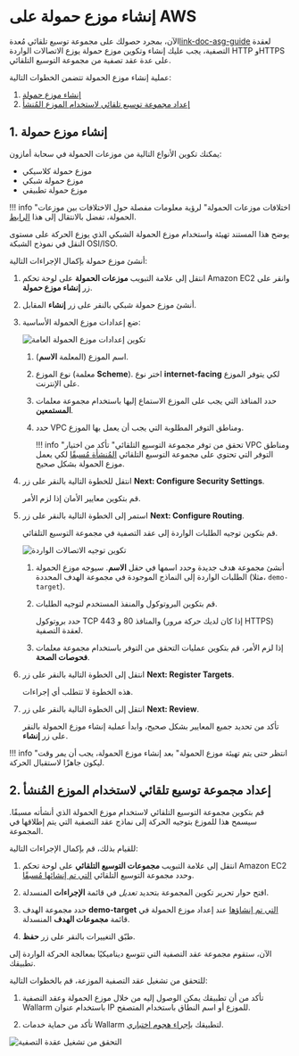 [link-doc-asg-guide]:               autoscaling-group-guide.md  
[link-docs-check-operation]:        ../../installation-check-operation-en.md

[link-aws-lb-comparison]:           https://docs.aws.amazon.com/elasticloadbalancing/latest/userguide/what-is-load-balancing.html?icmpid=docs_elbv2_console#elb-features   

[img-lb-basics]:                    ../../../images/installation-ami/auto-scaling/common/load-balancing-guide/lb-create-1.png
[img-lb-routing]:                   ../../../images/installation-ami/auto-scaling/common/load-balancing-guide/lb-create-3.png
[img-checking-operation]:           ../../../images/admin-guides/test-attacks-quickstart.png

[anchor-create]:        #1-creating-a-load-balancer
[anchor-configure]:     #2-setting-up-an-auto-scaling-group-for-using-the-created-balancer

# إنشاء موزع حمولة على AWS

الآن، بمجرد حصولك على مجموعة توسيع تلقائي مُعدة[link-doc-asg-guide] لعقدة التصفية، يجب عليك إنشاء وتكوين موزع حمولة يوزع الاتصالات الواردة HTTP وHTTPS على عدة عقد تصفية من مجموعة التوسيع التلقائي.

عملية إنشاء موزع الحمولة تتضمن الخطوات التالية:
1. [إنشاء موزع حمولة][anchor-create]
2. [إعداد مجموعة توسيع تلقائي لاستخدام الموزع المُنشأ][anchor-configure]

## 1. إنشاء موزع حمولة

يمكنك تكوين الأنواع التالية من موزعات الحمولة في سحابة أمازون:
* موزع حمولة كلاسيكي
* موزع حمولة شبكي
* موزع حمولة تطبيقي

!!! info "اختلافات موزعات الحمولة"
    لرؤية معلومات مفصلة حول الاختلافات بين موزعات الحمولة، تفضل بالانتقال إلى هذا [الرابط][link-aws-lb-comparison].

يوضح هذا المستند تهيئة واستخدام موزع الحمولة الشبكي الذي يوزع الحركة على مستوى النقل في نموذج الشبكة OSI/ISO.

أنشئ موزع حمولة بإكمال الإجراءات التالية:
1. انتقل إلى علامة التبويب **موزعات الحمولة** على لوحة تحكم Amazon EC2 وانقر على زر **إنشاء موزع حمولة**.

2. أنشئ موزع حمولة شبكي بالنقر على زر **إنشاء** المقابل.

3. ضع إعدادات موزع الحمولة الأساسية:

    ![تكوين إعدادات موزع الحمولة العامة][img-lb-basics]
    
    1. اسم الموزع (المعلمة **الاسم**).
    
    2. نوع الموزع (معلمة **Scheme**). اختر نوع **internet-facing** لكي يتوفر الموزع على الإنترنت.
    
    3. حدد المنافذ التي يجب على الموزع الاستماع إليها باستخدام مجموعة معلمات **المستمعين**.
    
    4. حدد VPC ومناطق التوفر المطلوبة التي يجب أن يعمل بها الموزع.
        
        !!! info "تحقق من توفر مجموعة التوسيع التلقائي"
            تأكد من اختيار VPC ومناطق التوفر التي تحتوي على مجموعة التوسيع التلقائي [المُنشأة مُسبقًا][link-doc-asg-guide] لكي يعمل موزع الحمولة بشكل صحيح.
        
4. انتقل للخطوة التالية بالنقر على زر **Next: Configure Security Settings**.

    قم بتكوين معايير الأمان إذا لزم الأمر.
    
5. استمر إلى الخطوة التالية بالنقر على زر **Next: Configure Routing**.

    قم بتكوين توجيه الطلبات الواردة إلى عقد التصفية في مجموعة التوسيع التلقائي.

    ![تكوين توجيه الاتصالات الواردة][img-lb-routing]
    
    1. أنشئ مجموعة هدف جديدة وحدد اسمها في حقل **الاسم**. سيوجه موزع الحمولة الطلبات الواردة إلى النماذج الموجودة في مجموعة الهدف المحددة (مثلا، `demo-target`).
        
    2. قم بتكوين البروتوكول والمنفذ المستخدم لتوجيه الطلبات.
    
        حدد بروتوكول TCP والمنافذ 80 و 443 (إذا كان لديك حركة مرور HTTPS) لعقدة التصفية.
        
    3. إذا لزم الأمر، قم بتكوين عمليات التحقق من التوفر باستخدام مجموعة معلمات **فحوصات الصحة**.
    
6. انتقل إلى الخطوة التالية بالنقر على زر **Next: Register Targets**.

    هذه الخطوة لا تتطلب أي إجراءات.
    
7. انتقل إلى الخطوة التالية بالنقر على زر **Next: Review**.
    
    تأكد من تحديد جميع المعايير بشكل صحيح، وابدأ عملية إنشاء موزع الحمولة بالنقر على زر **إنشاء**.

!!! info "انتظر حتى يتم تهيئة موزع الحمولة"
    بعد إنشاء موزع الحمولة، يجب أن يمر وقت ليكون جاهزًا لاستقبال الحركة.

## 2. إعداد مجموعة توسيع تلقائي لاستخدام الموزع المُنشأ

قم بتكوين مجموعة التوسيع التلقائي لاستخدام موزع الحمولة الذي أنشأته مسبقًا. سيسمح هذا للموزع بتوجيه الحركة إلى نماذج عقد التصفية التي يتم إطلاقها في المجموعة.

للقيام بذلك، قم بإكمال الإجراءات التالية:
1. انتقل إلى علامة التبويب **مجموعات التوسيع التلقائي** على لوحة تحكم Amazon EC2 وحدد مجموعة التوسيع التلقائي [التي تم إنشائها مُسبقًا][link-doc-asg-guide].

2. افتح حوار تحرير تكوين المجموعة بتحديد *تعديل* في قائمة **الإجراءات** المنسدلة.

3. حدد مجموعة الهدف **demo-target** [التي تم إنشاؤها][anchor-create] عند إعداد موزع الحمولة في قائمة **مجموعات الهدف** المنسدلة.

4. طبّق التغييرات بالنقر على زر **حفظ**.

الآن، ستقوم مجموعة عقد التصفية التي تتوسع ديناميكيًا بمعالجة الحركة الواردة إلى تطبيقك.

للتحقق من تشغيل عقد التصفية الموزعة، قم بالخطوات التالية:

1. تأكد من أن تطبيقك يمكن الوصول إليه من خلال موزع الحمولة وعقد التصفية Wallarm باستخدام عنوان IP للموزع أو اسم النطاق باستخدام المتصفح.

2. تأكد من حماية خدمات Wallarm لتطبيقك [بإجراء هجوم اختباري][link-docs-check-operation].

![التحقق من تشغيل عقدة التصفية][img-checking-operation]